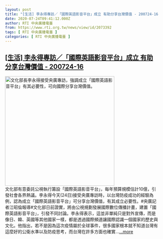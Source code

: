 ```yaml
---
layout: post
title: "[生活] 李永得專訪／「國際英語影音平台」成立 有助分享台灣價值 - 200724-16"
date: 2020-07-24T09:41:12.000Z
author: RTI 中央廣播電臺
from: https://www.rti.org.tw/news/view/id/2073392
tags: [ RTI 中央廣播電臺 ]
categories: [ RTI 中央廣播電臺 ]
---
```

<!--1595583672000-->
[[生活] 李永得專訪／「國際英語影音平台」成立 有助分享台灣價值 - 200724-16](https://www.rti.org.tw/news/view/id/2073392)
------

<div>
<img src="https://static.rti.org.tw/assets/thumbnails/2020/07/24/e87bf32738cfd1249271c05683f77f49.jpg" width="360" alt="文化部長李永得接受央廣專訪，強調成立「國際英語影音平台」有其必要性，可向國際分享台灣價值。" title="文化部長李永得接受央廣專訪，強調成立「國際英語影音平台」有其必要性，可向國際分享台灣價值。"><br>文化部有意委託公視執行籌設「國際英語影音平台」，每年預算規模估計10億，引發社會各界熱議。李永得今天(24日)接受央廣專訪時，以台灣防疫成功的經驗為例，認為成立「國際英語影音平台」可分享台灣價值，有其成立必要性。#央廣記者江昭倫報導#文化部日前證實，將由公視規劃發展國際數位傳播計畫，建置「國際英語影音平台」，引發不同討論。李永得表示，這並非單純只是對外宣傳，而是像日、韓、英國等其他國家一樣，都是透過國際頻道讓國際認識一個國家的歷史與文化。他指出，若不是因為這次疫情屬於全球事件，很多國家根本就不知道台灣有這麼好的公衛水準以及防疫思考，而台灣在許多方面也確實...<a target="_blank" href="https://www.rti.org.tw/news/view/id/2073392">...more</a>
</div>
